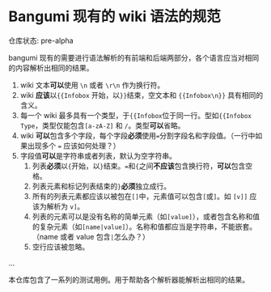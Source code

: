 # Bangumi 现有的 wiki 语法的规范

仓库状态: pre-alpha

bangumi 现有的需要进行语法解析的有前端和后端两部分，各个语言应当对相同的内容解析出相同的结果。

1. wiki 文本**可以**使用 `\n` 或者 `\r\n` 作为换行符。
2. wiki **应该**以`{{Infobox` 开始，以`}}`结束，空文本和 `{{Infobox\n}}` 具有相同的含义。
3. 每一个 wiki 最多具有一个类型，于`{{Infobox`位于同一行。型如`{{Infobox Type`，类型仅能包含`[a-zA-Z]` 和 `/`。类型**可以**省略。
4. wiki **可以**包含多个字段，每个字段**必须**使用`=`分割字段名和字段值。（一行中如果出现多个 `=` 应该如何处理？）
5. 字段值**可以**是字符串或者列表，默认为空字符串。
   1. 列表**必须**以`{`开始，以`}`结束。`=`和`{`之间**不应该**包含换行符，**可以**包含空格。
   2. 列表元素和标记列表结束的`}`**必须**独立成行。
   3. 所有的列表元素都应该以被包在`[]`中，元素值可以包含`[`或`]`。如 `[v]]` 应该为解析为 `v]`。
   4. 列表的元素可以是没有名称的简单元素（如`[value]`），或者包含名称和值的复杂元素（如`[name|value]`）。名称和值都应当是字符串，不能嵌套。（name 或者 value 包含`|`怎么办？）
   5. 空行应该被忽略。

...

本仓库包含了一系列的测试用例。用于帮助各个解析器能解析出相同的结果。

